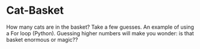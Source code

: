 # Cat-Basket
How many cats are in the basket? Take a few guesses. An example of using a For loop (Python).
Guessing higher numbers will make you wonder: is that basket enormous or magic??
